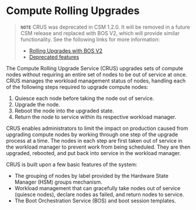 # Compute Rolling Upgrades

> **`NOTE`** CRUS was deprecated in CSM 1.2.0. It will be removed in a future CSM release and replaced with BOS V2, which will provide similar functionality.
> See the following links for more information:
>
> - [Rolling Upgrades with BOS V2](../boot_orchestration/Rolling_Upgrades.md)
> - [Deprecated features](../../introduction/differences.md#deprecated-features)

The Compute Rolling Upgrade Service \(CRUS\) upgrades sets of compute nodes without requiring an entire set of nodes to be out of service at once. CRUS manages the workload
management status of nodes, handling each of the following steps required to upgrade compute nodes:

1. Quiesce each node before taking the node out of service.
1. Upgrade the node.
1. Reboot the node into the upgraded state.
1. Return the node to service within its respective workload manager.

CRUS enables administrators to limit the impact on production caused from upgrading compute nodes by working through one step of the upgrade process at a time. The nodes in each
step are first taken out of service in the workload manager to prevent work from being scheduled. They are then upgraded, rebooted, and put back into service in the workload manager.

CRUS is built upon a few basic features of the system:

- The grouping of nodes by label provided by the Hardware State Manager \(HSM\) groups mechanism.
- Workload management that can gracefully take nodes out of service \(quiesce nodes\), declare nodes as failed, and return nodes to service.
- The Boot Orchestration Service \(BOS\) and boot session templates.
